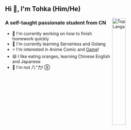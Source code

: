 ## Hi 👋, I'm Tohka (Him/He)

<img width="30%" align="right" alt="Top Langs" src="https://rs.miku39.cloudns.be/https://github-readme-stats.vercel.app/api/top-langs/?username=GLASS20&layout=compact&hide_border=true"/>

### A self-taught passionate student from CN

- 🔭 I'm currently working on how to finish homework quickly
- 🌱 I'm currently learning Serverless and Golang
- ⚡ I'm interested in Anime Comic and [Game](https://steamcommunity.com/id/C1all0/)!
- 😄 I like eating oranges, learning Chinese English and Japanese
- 🤔 I'm not 八"力! ⑨
